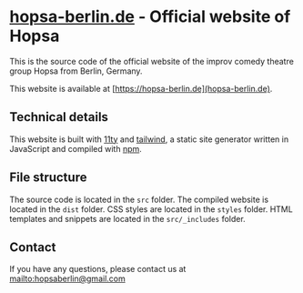 # [hopsa-berlin.de](https://hopsa-berlin.de) - Official website of Hopsa

This is the source code of the official website of the improv comedy theatre group Hopsa from Berlin, Germany.

This website is available at [https://hopsa-berlin.de](hopsa-berlin.de).

## Technical details

This website is built with [11ty](https://www.11ty.dev/) and [tailwind](https://tailwindcss.com/), a static site generator written in JavaScript and compiled with [npm](https://www.npmjs.com/).

## File structure

The source code is located in the `src` folder. The compiled website is located in the `dist` folder. CSS styles are located in the `styles` folder. HTML templates and snippets are located in the `src/_includes` folder.

## Contact

If you have any questions, please contact us at [mailto:hopsaberlin@gmail.com](hopsaberlin@gmail.com)
